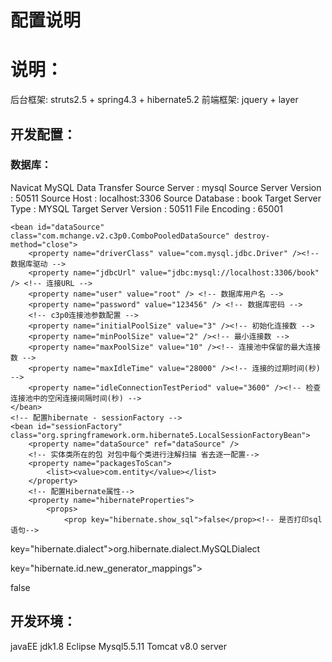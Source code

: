 配置说明
====

# 说明：

  后台框架: struts2.5 + spring4.3 + hibernate5.2
  前端框架: jquery + layer

## 开发配置：

### 数据库：

Navicat MySQL Data Transfer
Source Server         : mysql
Source Server Version : 50511
Source Host           : localhost:3306
Source Database       : book
Target Server Type    : MYSQL
Target Server Version : 50511
File Encoding         : 65001
<!-- 配置数据源 -使用c3p0连接池 -->
	<bean id="dataSource" class="com.mchange.v2.c3p0.ComboPooledDataSource" destroy-method="close">
		<property name="driverClass" value="com.mysql.jdbc.Driver" /><!-- 数据库驱动 -->
		<property name="jdbcUrl" value="jdbc:mysql://localhost:3306/book" /> <!-- 连接URL -->
		<property name="user" value="root" /> <!-- 数据库用户名 -->
		<property name="password" value="123456" /> <!-- 数据库密码 -->
		<!-- c3p0连接池参数配置 -->
        <property name="initialPoolSize" value="3" /><!-- 初始化连接数 -->
        <property name="minPoolSize" value="2" /><!-- 最小连接数 -->
        <property name="maxPoolSize" value="10" /><!-- 连接池中保留的最大连接数 -->
		<property name="maxIdleTime" value="28000" /><!-- 连接的过期时间(秒) -->
        <property name="idleConnectionTestPeriod" value="3600" /><!-- 检查连接池中的空闲连接间隔时间(秒) -->
	</bean>
	<!-- 配置hibernate - sessionFactory -->
	<bean id="sessionFactory" class="org.springframework.orm.hibernate5.LocalSessionFactoryBean">
		<property name="dataSource" ref="dataSource" />
		<!-- 实体类所在的包 对包中每个类进行注解扫描 省去逐一配置-->
		<property name="packagesToScan">
			<list><value>com.entity</value></list>
		</property>
		<!-- 配置Hibernate属性-->
		<property name="hibernateProperties">
			<props>
				<prop key="hibernate.show_sql">false</prop><!-- 是否打印sql语句-->
<prop>key="hibernate.dialect">org.hibernate.dialect.MySQLDialect</prop>
<!-- 数据库方言--><prop >key="hibernate.id.new_generator_mappings">
false</prop><!-- hibernate主键生成器 5.0版本后默认true -->
</props>
</property>
</bean>
<!-- 配置hibernate事务管理器 -->
<bean id="transactionManager" class="org.springframework.orm.hibernate5.HibernateTransactionManager">
    	<property name="sessionFactory" ref="sessionFactory"/>
</bean>
<!-- 使用注解-注册事务管理类或方法 -->
<tx:annotation-driven transaction-manager="transactionManager"/>

## 开发环境：

  javaEE jdk1.8
  Eclipse 
  Mysql5.5.11
  Tomcat v8.0 server
